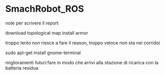 # SmachRobot_ROS

note per scrivere il report

download topological map
install armor


troppo lento non riesce a fare il reason, troppo veloce non sta nei corridoi

sudo apt-get install gnome-terminal

miglioramenti futuri:fare in modo che arrivi alla stazione di ricarica con la batteria residua

